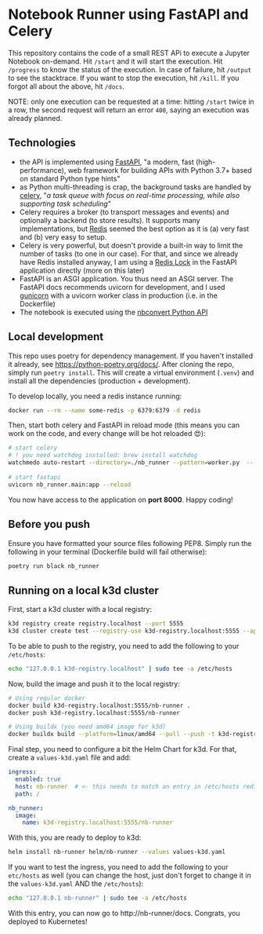 # Notebook Runner using FastAPI and Celery

This repository contains the code of a small REST APi to execute a Jupyter Notebook on-demand.
Hit `/start` and it will start the execution. Hit `/progress` to know the status of the execution. In case of failure,
hit `/output` to see the stacktrace. If you want to stop the execution, hit `/kill`.
If you forgot all about the above, hit `/docs`.

NOTE: only one execution can be requested at a time: hitting `/start` twice in a row, the second request will return an error `400`,
saying an execution was already planned.

## Technologies

* the API is implemented using [FastAPI](https://fastapi.tiangolo.com/), "a modern, fast (high-performance), 
  web framework for building APIs with Python 3.7+ based on standard Python type hints"
* as Python multi-threading is crap, the background tasks are handled by [celery](https://docs.celeryq.dev/en/stable/),
  "*a task queue with focus on real-time processing, while also supporting task scheduling*"
* Celery requires a broker (to transport messages and events) and optionally a backend (to store results). It supports many implementations,
  but [Redis](https://redis.io/) seemed the best option as it is (a) very fast and (b) very easy to setup.
* Celery is very powerful, but doesn't provide a built-in way to limit the number of tasks (to one in our case).
  For that, and since we already have Redis installed anyway, I am using a [Redis Lock](https://redis-py.readthedocs.io/en/v4.1.2/lock.html)
  in the FastAPI application directly (more on this later) 
* FastAPI is an ASGI application. You thus need an ASGI server. The FastAPI docs recommends uvicorn for development,
  and I used [gunicorn](https://gunicorn.org/) with a uvicorn worker class in production (i.e. in the Dockerfile)
* The notebook is executed using the [nbconvert Python API](https://nbconvert.readthedocs.io/en/latest/execute_api.html)

## Local development

This repo uses poetry for dependency management. If you haven't installed it already, see https://python-poetry.org/docs/.
After cloning the repo, simply run `poetry install`. This will create a virtual environment (`.venv`) and install all the
dependencies (production + development).


To develop locally, you need a redis instance running:
```bash
docker run --rm --name some-redis -p 6379:6379 -d redis
```

Then, start both celery and FastAPI in reload mode (this means you can work on the code, and every change will be hot reloaded 😍):
```bash
# start celery
# ! you need watchdog installed: brew install watchdog
watchmedo auto-restart --directory=./nb_runner --pattern=worker.py  -- celery --app=nb_runner.worker.celery_app worker --concurrency=1 --loglevel=info
 
# start fastapi
uvicorn nb_runner.main:app --reload
```

You now have access to the application on **port 8000**. Happy coding!

## Before you push

Ensure you have formatted your source files following PEP8.
Simply run the following in your terminal (Dockerfile build will fail otherwise):
```bash
poetry run black nb_runner
```

## Running on a local k3d cluster

First, start a k3d cluster with a local registry:
```bash
k3d registry create registry.localhost --port 5555
k3d cluster create test --registry-use k3d-registry.localhost:5555 --api-port 6550 -p "80:80@loadbalancer"
```

To be able to push to the registry, you need to add the following to your `/etc/hosts`:
```bash
echo "127.0.0.1 k3d-registry.localhost" | sudo tee -a /etc/hosts
```

Now, build the image and push it to the local registry:
```bash
# Using regular docker
docker build k3d-registry.localhost:5555/nb-runner .
docker push k3d-registry.localhost:5555/nb-runner

# Using buildx (you need amd64 image for k3d)
docker buildx build --platform=linux/amd64 --pull --push -t k3d-registry.localhost:5555/nb-runner .
```

Final step, you need to configure a bit the Helm Chart for k3d. For that, create a `values-k3d.yaml` file and add:
```yaml
ingress:
  enabled: true
  host: nb-runner  # <- this needs to match an entry in /etc/hosts redirecting to 127.0.0.1
  path: /

nb_runner:
  image:
    name: k3d-registry.localhost:5555/nb-runner
```

With this, you are ready to deploy to k3d:
```bash
helm install nb-runner helm/nb-runner --values values-k3d.yaml
```

If you want to test the ingress, you need to add the following to your `etc/hosts` as well (you can change the host, just don't
forget to change it in the `values-k3d.yaml` AND the `/etc/hosts`):
```bash
echo "127.0.0.1 nb-runner" | sudo tee -a /etc/hosts
```

With this entry, you can now go to http://nb-runner/docs. Congrats, you deployed to Kubernetes!
